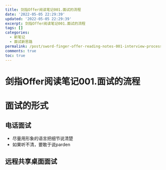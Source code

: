 ```yaml
---
title: 剑指Offer阅读笔记001.面试的流程
date: '2022-05-05 22:29:39'
updated: '2022-05-05 22:29:39'
excerpt: 剑指Offer阅读笔记001.面试的流程
tags: []
categories:
  - 新笔记
  - 面试新思路
permalink: /post/sword-finger-offer-reading-notes-001-interview-process.html
comments: true
toc: true
---
```

# 剑指Offer阅读笔记001.面试的流程

# 面试的形式

## 电话面试

* 尽量用形象的语言把细节说清楚
* 如果听不清，要敢于说parden

## 远程共享桌面面试